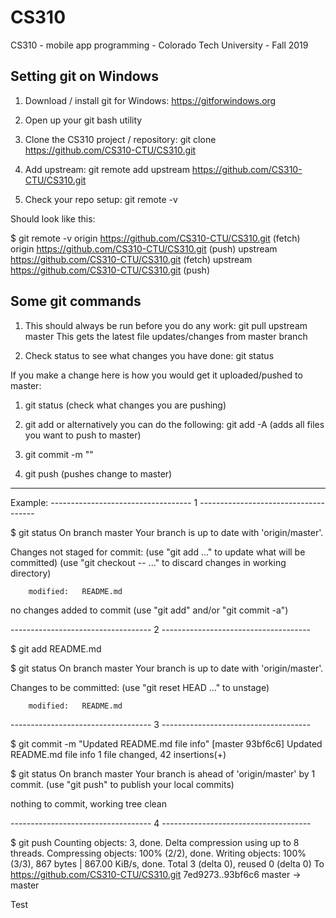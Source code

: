 # CS310
CS310 - mobile app programming - Colorado Tech University - Fall 2019

Setting git on Windows
----------------------
1. Download / install git for Windows: https://gitforwindows.org

2. Open up your git bash utility

3. Clone the CS310 project / repository: git clone https://github.com/CS310-CTU/CS310.git

4. Add upstream: git remote add upstream https://github.com/CS310-CTU/CS310.git

5. Check your repo setup: git remote -v

Should look like this:

$ git remote -v
origin	https://github.com/CS310-CTU/CS310.git (fetch)
origin	https://github.com/CS310-CTU/CS310.git (push)
upstream	https://github.com/CS310-CTU/CS310.git (fetch)
upstream	https://github.com/CS310-CTU/CS310.git (push)

Some git commands
-----------------

1.  This should always be run before you do any work:  git pull upstream master
    This gets the latest file updates/changes from 
    master branch

2.  Check status to see what changes you have done:  git status

If you make a change here is how you would get it uploaded/pushed to master:
1.  git status		(check what changes you are pushing)

2.  git add <file you want to push to master>
    or alternatively you can do the following:
    git add -A		(adds all files you want to push to master)

3.  git commit -m "<add a short summary of change>"

4.  git push		(pushes change to master)


---------------------------------------------------------------------------
Example:
----------------------------------- 1 -------------------------------------

$ git status
On branch master
Your branch is up to date with 'origin/master'.

Changes not staged for commit:
  (use "git add <file>..." to update what will be committed)
  (use "git checkout -- <file>..." to discard changes in working directory)

        modified:   README.md

no changes added to commit (use "git add" and/or "git commit -a")


----------------------------------- 2 -------------------------------------

$ git add README.md

$ git status
On branch master
Your branch is up to date with 'origin/master'.

Changes to be committed:
  (use "git reset HEAD <file>..." to unstage)

        modified:   README.md

----------------------------------- 3 -------------------------------------

$ git commit -m "Updated README.md file info"
[master 93bf6c6] Updated README.md file info
 1 file changed, 42 insertions(+)

$ git status
On branch master
Your branch is ahead of 'origin/master' by 1 commit.
  (use "git push" to publish your local commits)

nothing to commit, working tree clean

----------------------------------- 4 -------------------------------------

$ git push
Counting objects: 3, done.
Delta compression using up to 8 threads.
Compressing objects: 100% (2/2), done.
Writing objects: 100% (3/3), 867 bytes | 867.00 KiB/s, done.
Total 3 (delta 0), reused 0 (delta 0)
To https://github.com/CS310-CTU/CS310.git
   7ed9273..93bf6c6  master -> master



Test
